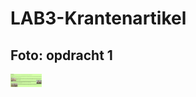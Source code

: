 # LAB3-Krantenartikel
## Foto: opdracht 1
<img
    src="/screenshots/picture1.jpg"
    alt="screenshot van krantenartikel opdracht"
    title="Optional title"
    style="display: inline-block; margin: 0 auto; max-width: 50px">